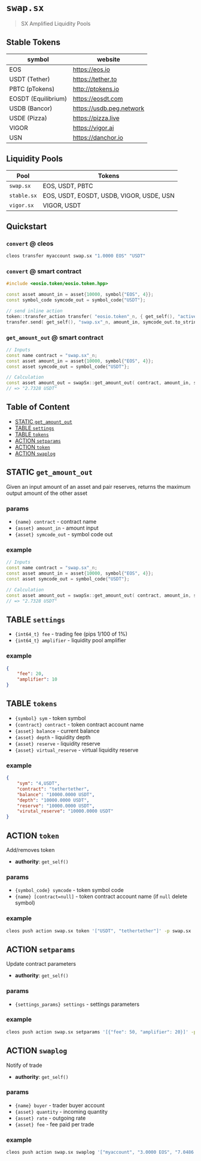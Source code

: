 # `swap.sx`

> SX Amplified Liquidity Pools

## Stable Tokens

| symbol              | website                     |
|---------------------|-----------------------------|
| EOS                 | https://eos.io              |
| USDT (Tether)       | https://tether.to           |
| PBTC (pTokens)      | http://ptokens.io           |
| EOSDT (Equilibrium) | https://eosdt.com           |
| USDB (Bancor)       | https://usdb.peg.network    |
| USDE (Pizza)	  	  | https://pizza.live          |
| VIGOR     	  	  | https://vigor.ai            |
| USN     	  	      | https://danchor.io          |

## Liquidity Pools

| **Pool**       | **Tokens**      |
|----------------|-----------------|
| `swap.sx`      | EOS, USDT, PBTC
| `stable.sx`    | EOS, USDT, EOSDT, USDB, VIGOR, USDE, USN
| `vigor.sx`     | VIGOR, USDT

## Quickstart

### `convert` @ cleos

```bash
cleos transfer myaccount swap.sx "1.0000 EOS" "USDT"
```

### `convert` @ smart contract

```c++
#include <eosio.token/eosio.token.hpp>

const asset amount_in = asset{10000, symbol{"EOS", 4}};
const symbol_code symcode_out = symbol_code{"USDT"};

// send inline action
token::transfer_action transfer( "eosio.token"_n, { get_self(), "active"_n });
transfer.send( get_self(), "swap.sx"_n, amount_in, symcode_out.to_string() );
```

### `get_amount_out` @ smart contract

```c++
// Inputs
const name contract = "swap.sx"_n;
const asset amount_in = asset{10000, symbol{"EOS", 4}};
const asset symcode_out = symbol_code{"USDT"};

// Calculation
const asset amount_out = swapSx::get_amount_out( contract, amount_in, symcode_out );
// => "2.7328 USDT"
```

## Table of Content

- [STATIC `get_amount_out`](#static-get_amount_out)
- [TABLE `settings`](#table-settings)
- [TABLE `tokens`](#table-tokens)
- [ACTION `setparams`](#action-setparams)
- [ACTION `token`](#action-token)
- [ACTION `swaplog`](#action-swaplog)

## STATIC `get_amount_out`

Given an input amount of an asset and pair reserves, returns the maximum output amount of the other asset

### params

- `{name} contract` - contract name
- `{asset} amount_in` - amount input
- `{asset} symcode_out` - symbol code out

### example

```c++
// Inputs
const name contract = "swap.sx"_n;
const asset amount_in = asset{10000, symbol{"EOS", 4}};
const asset symcode_out = symbol_code{"USDT"};

// Calculation
const asset amount_out = swapSx::get_amount_out( contract, amount_in, symcode_out );
// => "2.7328 USDT"
```

## TABLE `settings`

- `{int64_t} fee` - trading fee (pips 1/100 of 1%)
- `{int64_t} amplifier` - liquidity pool amplifier

### example

```json
{
    "fee": 20,
    "amplifier": 10
}
```

## TABLE `tokens`

- `{symbol} sym` -  token symbol
- `{contract} contract` - token contract account name
- `{asset} balance` - current balance
- `{asset} depth` - liquidity depth
- `{asset} reserve` - liquidity reserve
- `{asset} virtual_reserve` - virtual liquidity reserve

### example

```json
{
    "sym": "4,USDT",
    "contract": "tethertether",
    "balance": "10000.0000 USDT",
    "depth": "10000.0000 USDT",
    "reserve": "10000.0000 USDT",
    "virutal_reserve": "10000.0000 USDT"
}
```

## ACTION `token`

Add/removes token

- **authority**: `get_self()`

### params

- `{symbol_code} symcode` - token symbol code
- `{name} [contract=null]` - token contract account name (if `null` delete symbol)

### example

```bash
cleos push action swap.sx token '["USDT", "tethertether"]' -p swap.sx
```

## ACTION `setparams`

Update contract parameters

- **authority**: `get_self()`

### params

- `{settings_params} settings` - settings parameters

### example

```bash
cleos push action swap.sx setparams '[{"fee": 50, "amplifier": 20}]' -p swap.sx
```

## ACTION `swaplog`

Notify of trade

- **authority**: `get_self()`

### params

- `{name} buyer` - trader buyer account
- `{asset} quantity` - incoming quantity
- `{asset} rate` - outgoing rate
- `{asset} fee` - fee paid per trade

### example

```bash
cleos push action swap.sx swaplog '["myaccount", "3.0000 EOS", "7.0486 USDT", "0.0060 EOS"]' -p swap.sx
```
